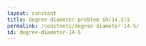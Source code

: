 ```yaml
---
layout: constant
title: Degree-diameter problem $N(14,5)$
permalink: /constants/degree-diameter-14-5/
id: degree-diameter-14-5
---
```

